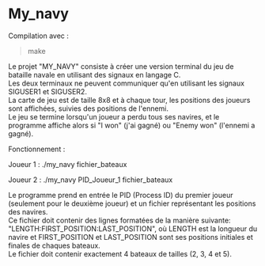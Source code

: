 # My_navy  
Compilation avec :  
> make

Le projet "MY_NAVY" consiste à créer une version terminal du jeu de bataille navale en utilisant des signaux en langage C.  
Les deux terminaux ne peuvent communiquer qu'en utilisant les signaux SIGUSER1 et SIGUSER2.  
La carte de jeu est de taille 8x8 et à chaque tour, les positions des joueurs sont affichées, suivies des positions de l'ennemi.  
Le jeu se termine lorsqu'un joueur a perdu tous ses navires, et le programme affiche alors si "I won" (j'ai gagné) ou "Enemy won" (l'ennemi a gagné).  

Fonctionnement :

Joueur 1 :
./my_navy fichier_bateaux

Joueur 2 :
./my_navy PID_Joueur_1 fichier_bateaux

Le programme prend en entrée le PID (Process ID) du premier joueur (seulement pour le deuxième joueur) et un fichier représentant les positions des navires.  
Ce fichier doit contenir des lignes formatées de la manière suivante: "LENGTH:FIRST_POSITION:LAST_POSITION", où LENGTH est la longueur du navire et FIRST_POSITION et LAST_POSITION sont ses positions initiales et finales de chaques bateaux.  
Le fichier doit contenir exactement 4 bateaux de tailles (2, 3, 4 et 5).  
